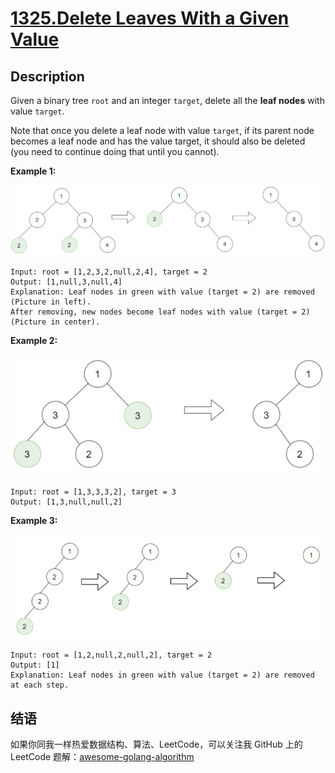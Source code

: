 # [1325.Delete Leaves With a Given Value][title]

## Description
Given a binary tree `root` and an integer `target`, delete all the **leaf nodes** with value `target`.

Note that once you delete a leaf node with value `target`, if its parent node becomes a leaf node and has the value target, it should also be deleted (you need to continue doing that until you cannot).

**Example 1:**  

![example1](./sample_1_1684.png)

```
Input: root = [1,2,3,2,null,2,4], target = 2
Output: [1,null,3,null,4]
Explanation: Leaf nodes in green with value (target = 2) are removed (Picture in left). 
After removing, new nodes become leaf nodes with value (target = 2) (Picture in center).
```

**Example 2:**  

![example2](./sample_2_1684.png)

```
Input: root = [1,3,3,3,2], target = 3
Output: [1,3,null,null,2]
```

**Example 3:**  

![example3](./sample_3_1684.png)

```
Input: root = [1,2,null,2,null,2], target = 2
Output: [1]
Explanation: Leaf nodes in green with value (target = 2) are removed at each step.
```

## 结语

如果你同我一样热爱数据结构、算法、LeetCode，可以关注我 GitHub 上的 LeetCode 题解：[awesome-golang-algorithm][me]

[title]: https://leetcode.com/problems/delete-leaves-with-a-given-value/
[me]: https://github.com/kylesliu/awesome-golang-algorithm
